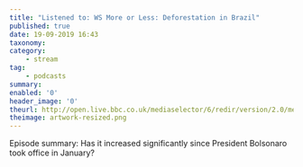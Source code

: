 ```yaml
---
title: "Listened to: WS More or Less: Deforestation in Brazil"
published: true
date: 19-09-2019 16:43
taxonomy:
category:
	- stream
tag:
	- podcasts
summary:
enabled: '0'
header_image: '0'
theurl: http://open.live.bbc.co.uk/mediaselector/6/redir/version/2.0/mediaset/audio-nondrm-download/proto/http/vpid/p07mntw5.mp3
theimage: artwork-resized.png
--- 
```

Episode summary: Has it increased significantly since President Bolsonaro took office in January?
